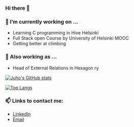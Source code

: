 ### Hi there 👋

### 🔭 I’m currently working on ...
- Learning C programming in Hive Helsinki
- Full Stack open Course by University of Helsinki MOOC
- Getting better at climbing

### 🌻 Also working as ...
- Head of External Relations in Hexagon ry

[![Juho's GitHub stats](https://github-readme-stats.vercel.app/api?username=JuhoKangas&show_icons=true&theme=darcula)](https://github.com/anuraghazra/github-readme-stats)

[![Top Langs](https://github-readme-stats.vercel.app/api/top-langs/?username=JuhoKangas&theme=darcula&layout=compact)](https://github.com/anuraghazra/github-readme-stats)

### 📫 Links to contact me:
- [LinkedIn](https://www.linkedin.com/in/juho-kangas-6807b3181/)
- [Email](mailto:juhokn@gmail.com)

<!--
**JuhoKangas/JuhoKangas** is a ✨ _special_ ✨ repository because its `README.md` (this file) appears on your GitHub profile.

Here are some ideas to get you started:

- 🔭 I’m currently working on ...
- 🌱 I’m currently learning ...
- 👯 I’m looking to collaborate on ...
- 🤔 I’m looking for help with ...
- 💬 Ask me about ...
- 📫 How to reach me: ...
- 😄 Pronouns: ...
- ⚡ Fun fact: ...
-->
